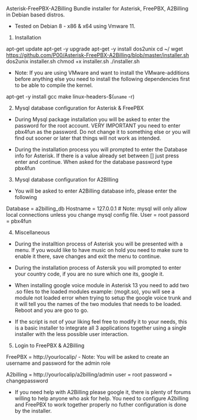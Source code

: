 Asterisk-FreePBX-A2Billing
Bundle installer for Asterisk, FreePBX, A2Billing in Debian based distros.

- Tested on Debian 8 - x86 & x64 using Vmware 11.

1. Installation

apt-get update
apt-get -y upgrade
apt-get -y install dos2unix
cd ~/
wget https://github.com/P00/Asterisk-FreePBX-A2Billing/blob/master/installer.sh
dos2unix installer.sh
chmod +x installer.sh
./installer.sh

- Note: If you are using VMware and want to install the VMware-additions before anything else you need to install the
following dependencies first to be able to compile the kernel.

apt-get -y install gcc make linux-headers-$(`uname` -r)

2. Mysql database configuration for Asterisk & FreePBX

- During Mysql package installation you will be asked to enter the password for the root account. VERY IMPORTANT you need 
to enter pbx4fun as the password. Do not change it to something else or you will find out sooner or later that things will
not work as intended.

- During the installation process you will prompted to enter the Database info for Asterisk. If there is a value 
already set between [] just press enter and continue. When asked for the database password type pbx4fun

3. Mysql database configuration for A2BIlling

- You will be asked to enter A2Billing database info, please enter the following

Database  = a2billing_db
Hostname = 127.0.0.1      # Note: mysql will only allow local connections unless you change mysql config file.
User = root
passord = pbx4fun

4. Miscellaneous

- During the installtion process of Asterisk you will be presented with a menu. If you would like to have music on hold
you need to make sure to enable it there, save changes and exit the menu to continue.

- During the installation process of Astersik you will prompted to enter your country code, if you are no sure which one
its, google it.

- When installing google voice module in Asterisk 13 you need to add two .so files to the loaded modules 
example: (mogit.so), you will see a module not loaded error when trying to setup the google voice trunk and it will
tell you the names of the two modules that needs to be loaded. Reboot and you are goo to go.

- If the script is not of your liking feel free to modify it to your needs, this is a basic installer to integrate
all 3 applications together using a single installer with the less possible user interaction.

5. Login to FreePBX & A2Billing

FreePBX = http://yourlocalip/  - Note: You will be asked to create an username and password for the admin role

A2billing = http://yourlocalip/a2billing/admin
user = root
password = changepassword

- If you need help with A2Billing please google it, there is plenty of forums willing to help anyone who ask for help.
You need to configure A2billing and FreePBX to work together properly no futher configuration is done by the 
installer.

